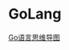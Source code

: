 # GoLang

<a href="http://naotu.baidu.com/file/c9336de73c3e2d106dce0053dd8d9e71?token=e7af46ebb6a470e5" target="_blank">Go语言思维导图</a>
